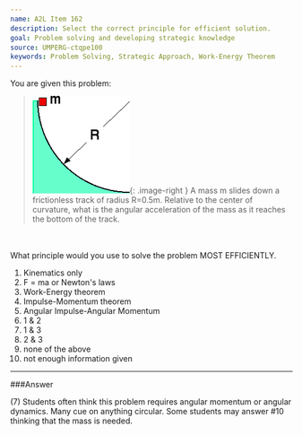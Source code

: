 ```yaml
---
name: A2L Item 162
description: Select the correct principle for efficient solution.
goal: Problem solving and developing strategic knowledge
source: UMPERG-ctqpe100
keywords: Problem Solving, Strategic Approach, Work-Energy Theorem
---
```


You are given this problem:

<blockquote>


![Item162_fig1.gif](../images/Item162_fig1.gif){: .image-right }  A
mass m slides down a frictionless track of radius R=0.5m.  Relative to
the center of curvature, what is the angular acceleration of the mass as
it reaches the bottom of the track. </blockquote>

<br><br> What principle would you use to solve the problem MOST
EFFICIENTLY.

1. Kinematics only
2. F = ma or Newton's laws
3. Work-Energy theorem
4. Impulse-Momentum theorem
5. Angular Impulse-Angular Momentum
6. 1 & 2
7. 1 & 3
8. 2 & 3
9. none of the above
10. not enough information given



<hr/>

###Answer 

(7) Students often think this problem requires angular momentum
or angular dynamics. Many cue on anything circular. Some students may
answer #10 thinking that the mass is needed.
